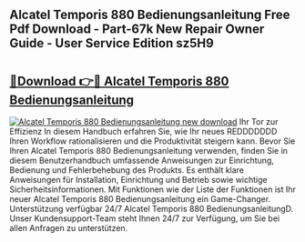 ## Alcatel Temporis 880 Bedienungsanleitung Free Pdf Download - Part-67k New Repair Owner Guide - User Service Edition sz5H9

# <h2><a href="http://df4jfst.blite.top/?on=Alcatel+Temporis+880+Bedienungsanleitung">🔗Download 👉🔴 Alcatel Temporis 880 Bedienungsanleitung</a></h2>

[![Alcatel Temporis 880 Bedienungsanleitung new download](https://i.imgur.com/lujVjoI.png)](http://df4jfst.blite.top/?on=Alcatel+Temporis+880+Bedienungsanleitung)
Ihr Tor zur Effizienz In diesem Handbuch erfahren Sie, wie Ihr neues REDDDDDDD Ihren Workflow rationalisieren und die Produktivität steigern kann. Bevor Sie Ihren Alcatel Temporis 880 Bedienungsanleitung verwenden, finden Sie in diesem Benutzerhandbuch umfassende Anweisungen zur Einrichtung, Bedienung und Fehlerbehebung des Produkts. Es enthält klare Anweisungen für Installation, Einrichtung und Betrieb sowie wichtige Sicherheitsinformationen. Mit Funktionen wie der Liste der Funktionen ist Ihr neuer Alcatel Temporis 880 Bedienungsanleitung ein Game-Changer. Unterstützung verfügbar 24/7 Alcatel Temporis 880 BedienungsanleitungD. Unser Kundensupport-Team steht Ihnen 24/7 zur Verfügung, um Sie bei allen Anfragen zu unterstützen.
